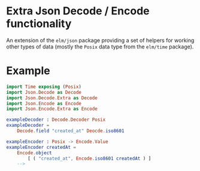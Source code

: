 # Extra Json Decode / Encode functionality

An extension of the `elm/json` package providing a set of helpers for working
other types of data (mostly the `Posix` data type from the `elm/time` package).

# Example

```elm
import Time exposing (Posix)
import Json.Decode as Decode
import Json.Decode.Extra as Decode
import Json.Encode as Encode
import Json.Encode.Extra as Encode

exampleDecoder : Decode.Decoder Posix
exampleDecoder =
    Decode.field "created_at" Deocde.iso8601

exampleEncoder : Posix -> Encode.Value
exampleEncoder createdAt =
    Encode.object
        [ ( "created_at", Encode.iso8601 createdAt ) ]
    -->
```
